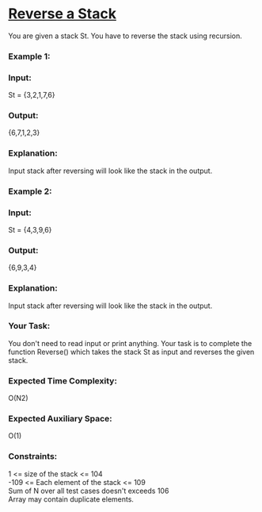 <h1><a href="https://www.geeksforgeeks.org/problems/reverse-a-stack/1">Reverse a Stack</a></h1>

You are given a stack St. You have to reverse the stack using recursion.

<h3>Example 1:</h3>

<h3>Input:</h3>
St = {3,2,1,7,6}
<h3>Output:</h3>
{6,7,1,2,3}
<h3>Explanation:</h3>
Input stack after reversing will look like the stack in the output.
<h3>Example 2:</h3>

<h3>Input:</h3>
St = {4,3,9,6}
<h3>Output:</h3>
{6,9,3,4}
<h3>Explanation:</h3>
Input stack after reversing will look like the stack in the output.
<h3>Your Task:</h3>

You don't need to read input or print anything. Your task is to complete the function Reverse() which takes the stack St as input and reverses the given stack.

<h3>Expected Time Complexity:</h3> O(N2)
<h3>Expected Auxiliary Space:</h3> O(1)

<h3>Constraints:</h3>
1 <= size of the stack <= 104<br>
-109 <= Each element of the stack <= 109<br>
Sum of N over all test cases doesn't exceeds 106<br>
Array may contain duplicate elements. 
